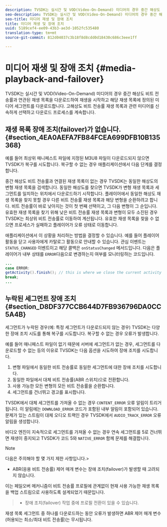 ```yaml
---
description: TVSDK는 실시간 및 VOD(Video-On-Demand) 미디어의 경우 중간 해상도 비트 전송률과 연관된 재생 목록을 다운로드하여 재생을 시작하고 해당 재생 목록에 정의된 미디어 세그먼트를 다운로드합니다. 고해상도 비트 전송률 재생 목록과 관련 미디어를 신속하게 선택하고 다운로드 프로세스를 계속합니다.
seo-description: TVSDK는 실시간 및 VOD(Video-On-Demand) 미디어의 경우 중간 해상도 비트 전송률과 연관된 재생 목록을 다운로드하여 재생을 시작하고 해당 재생 목록에 정의된 미디어 세그먼트를 다운로드합니다. 고해상도 비트 전송률 재생 목록과 관련 미디어를 신속하게 선택하고 다운로드 프로세스를 계속합니다.
seo-title: 미디어 재생 및 장애 조치
title: 미디어 재생 및 장애 조치
uuid: 5189cef4-ee09-43b3-ae3d-1052fc535480
translation-type: tm+mt
source-git-commit: 812d04037c3b18f8d8cdd0d18430c686c3eee1ff

---
```



# 미디어 재생 및 장애 조치 {#media-playback-and-failover}

TVSDK는 실시간 및 VOD(Video-On-Demand) 미디어의 경우 중간 해상도 비트 전송률과 연관된 재생 목록을 다운로드하여 재생을 시작하고 해당 재생 목록에 정의된 미디어 세그먼트를 다운로드합니다. 고해상도 비트 전송률 재생 목록과 관련 미디어를 신속하게 선택하고 다운로드 프로세스를 계속합니다.

## 재생 목록 장애 조치(failover)가 없습니다. {#section_4EA0AEFA7FB84FCEA699DFB10B135368}

예를 들어 최상위 매니페스트 파일에 지정된 M3U8 파일이 다운로드되지 않으면 TVSDK가 복구를 시도합니다. 복구할 수 없는 경우 애플리케이션에서 다음 단계를 결정합니다.

중간 해상도 비트 전송률과 연결된 재생 목록이 없는 경우 TVSDK는 동일한 해상도의 변형 재생 목록을 검색합니다. 동일한 해상도를 찾으면 TVSDK가 변형 재생 목록과 세그먼트를 일치하는 위치에서 다운로드하기 시작합니다. 플레이어에서 동일한 해상도 재생 목록을 찾지 못할 경우 다른 비트 전송률 재생 목록과 해당 변형을 순환하려고 합니다. 비트 전송률이 바로 낮아지는 것이 첫 번째 선택이고, 그 다음 변형이 그 순입니다. 유효한 재생 목록을 찾기 위해 낮은 비트 전송률 재생 목록과 변형이 모두 소진된 경우 TVSDK는 최상위 비트 전송률로 이동하여 계산됩니다. 유효한 재생 목록을 찾을 수 없으면 프로세스가 실패하고 플레이어가 오류 상태로 이동합니다.

애플리케이션에서 이 상황을 처리하는 방법을 결정할 수 있습니다. 예를 들어 플레이어 활동을 닫고 사용자에게 카탈로그 활동으로 안내할 수 있습니다. 관심 이벤트는 `STATUS_CHANGED` 이벤트이고 해당 콜백은 `onStatusChanged` 메서드입니다. 다음은 플레이어가 내부 상태를 `ERROR`다음으로 변경하는지 여부를 모니터링하는 코드입니다.

```java
... 
case ERROR: 
getActivity().finish(); // this is where we close the current activity (the Player activity) 
break; 
...
```

## 누락된 세그먼트 장애 조치 {#section_D8DF377CCB644D7FB936796DA0CC5A4B}

세그먼트가 누락된 경우(예: 특정 세그먼트가 다운로드되지 않는 경우) TVSDK는 다양한 장애 조치 시도를 통해 복구를 시도합니다. 복구할 수 없는 경우 오류가 발생합니다.

예를 들어 매니페스트 파일이 없기 때문에 서버에 세그먼트가 없는 경우, 세그먼트를 다운로드할 수 없는 등의 이유로 TVSDK는 다음 옵션을 시도하여 장애 조치를 시도합니다.

1. 변형 파일에서 동일한 비트 전송률로 동일한 세그먼트에 대한 장애 조치를 시도합니다.
1. 동일한 파일에서 대체 비트 전송률(ABR 스위치)으로 전환합니다.
1. 사용 가능한 모든 변형의 모든 비트 전송률을 순환합니다.
1. 세그먼트를 건너뛰고 경고를 표시합니다.

TVSDK에서 대체 세그먼트를 가져올 수 없는 경우 `CONTENT_ERROR` 오류 알림이 트리거됩니다. 이 알림에는 `DOWNLOAD_ERROR` 코드가 포함된 내부 알림이 포함되어 있습니다. 문제가 있는 스트림이 대체 오디오 트랙인 경우 TVSDK에서 `AUDIO_TRACK_ERROR` 오류 알림을 생성합니다.

비디오 엔진이 지속적으로 세그먼트를 가져올 수 없는 경우 연속 세그먼트를 5로 건너뛰면 재생이 중지되고 TVSDK가 코드 5와 `NATIVE_ERROR` 함께 문제를 해결합니다.

>[!NOTE]
>
>다음은 주의해야 할 몇 가지 제한 사항입니다.>
>* ABR(응용 비트 전송률) 제어 매개 변수는 장애 조치(failover)가 발생할 때 고려되지 않습니다.
>
>  
이는 페일오버 메커니즘이 비트 전송률 프로필에 관계없이 현재 사용 가능한 재생 목록을 백업 스트림으로 사용하도록 설계되었기 때문입니다.
>* 장애 조치(failover) 작업 중에 프로필 전환이 있을 수 있습니다.
>
>  
재생 목록 세그먼트 중 하나를 다운로드하는 동안 오류가 발생하면 ABR 제어 매개 변수(허용되는 최소/최대 비트 전송률)는 무시됩니다.



